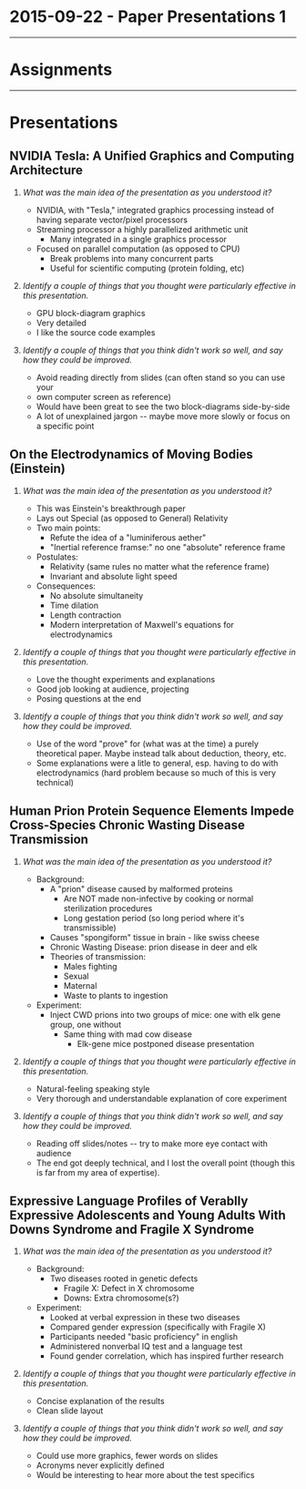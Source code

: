2015-09-22 - Paper Presentations 1
==================================

--------------------------------------------------------------------------------

# Assignments

--------------------------------------------------------------------------------

# Presentations

## NVIDIA Tesla: A Unified Graphics and Computing Architecture

1.  *What was the main idea of the presentation as you understood it?*

    -   NVIDIA, with "Tesla," integrated graphics processing instead of having
        separate vector/pixel processors
    -   Streaming processor a highly parallelized arithmetic unit
        -   Many integrated in a single graphics processor
    -   Focused on parallel computation (as opposed to CPU)
        -   Break problems into many concurrent parts
        -   Useful for scientific computing (protein folding, etc)

2.  *Identify a couple of things that you thought were particularly effective in this presentation.*

    -   GPU block-diagram graphics
    -   Very detailed
    -   I like the source code examples

3.  *Identify a couple of things that you think didn't work so well, and say how they could be improved.*

    -   Avoid reading directly from slides (can often stand so you can use your
    -   own computer screen as reference)
    -   Would have been great to see the two block-diagrams side-by-side
    -   A lot of unexplained jargon -- maybe move more slowly or focus on a
        specific point

## On the Electrodynamics of Moving Bodies (Einstein)

1.  *What was the main idea of the presentation as you understood it?*

    -   This was Einstein's breakthrough paper
    -   Lays out Special (as opposed to General) Relativity
    -   Two main points:
        -   Refute the idea of a "luminiferous aether"
        -   "Inertial reference framse:" no one "absolute" reference frame
    -   Postulates:
        -   Relativity (same rules no matter what the reference frame)
        -   Invariant and absolute light speed
    - Consequences:
        -   No absolute simultaneity
        -   Time dilation
        -   Length contraction
        -   Modern interpretation of Maxwell's equations for electrodynamics

2.  *Identify a couple of things that you thought were particularly effective in this presentation.*

    -   Love the thought experiments and explanations
    -   Good job looking at audience, projecting
    -   Posing questions at the end

3.  *Identify a couple of things that you think didn't work so well, and say how they could be improved.*

    -   Use of the word "prove" for (what was at the time) a purely theoretical
        paper. Maybe instead talk about deduction, theory, etc.
    -   Some explanations were a litle to general, esp. having to do with
        electrodynamics (hard problem because so much of this is very technical)

## Human Prion Protein Sequence Elements Impede Cross-Species Chronic Wasting Disease Transmission

1.  *What was the main idea of the presentation as you understood it?*

    - Background:
        -   A "prion" disease caused by malformed proteins
            -   Are NOT made non-infective by cooking or normal sterilization
                procedures
            -   Long gestation period (so long period where it's transmissible)
        -   Causes "spongiform" tissue in brain - like swiss cheese
        -   Chronic Wasting Disease: prion disease in deer and elk
        -   Theories of transmission:
            -   Males fighting
            -   Sexual
            -   Maternal
            -   Waste to plants to ingestion
    - Experiment:
        -   Inject CWD prions into two groups of mice: one with elk gene group,
            one without
            -   Same thing with mad cow disease
                -   Elk-gene mice postponed disease presentation

2.  *Identify a couple of things that you thought were particularly effective in this presentation.*

    -   Natural-feeling speaking style
    -   Very thorough and understandable explanation of core experiment

3.  *Identify a couple of things that you think didn't work so well, and say how they could be improved.*

    -   Reading off slides/notes -- try to make more eye contact with audience
    -   The end got deeply technical, and I lost the overall point (though this
        is far from my area of expertise).

## Expressive Language Profiles of Verablly Expressive Adolescents and Young Adults With Downs Syndrome and Fragile X Syndrome

1.  *What was the main idea of the presentation as you understood it?*

    -   Background:
        -   Two diseases rooted in genetic defects
            -   Fragile X:  Defect in X chromosome
            -   Downs:      Extra chromosome(s?)
    -   Experiment:
        -   Looked at verbal expression in these two diseases
        -   Compared gender expression (specifically with Fragile X)
        -   Participants needed "basic proficiency" in english
        -   Administered nonverbal IQ test and a language test
        -   Found gender correlation, which has inspired further research

2.  *Identify a couple of things that you thought were particularly effective in this presentation.*

    -   Concise explanation of the results
    -   Clean slide layout

3.  *Identify a couple of things that you think didn't work so well, and say how they could be improved.*

    -   Could use more graphics, fewer words on slides
    -   Acronyms never explicitly defined
    -   Would be interesting to hear more about the test specifics
